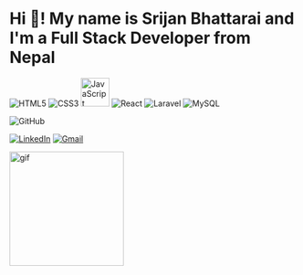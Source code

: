 

# Hi 👋! My name is Srijan Bhattarai and I'm a Full Stack Developer from Nepal
![HTML5](https://img.shields.io/badge/HTML5-E34F26?style=flat&logo=html5&logoColor=white)
![CSS3](https://img.shields.io/badge/CSS3-1572B6?style=flat&logo=css3&logoColor=white)
<img src="https://user-images.githubusercontent.com/74038190/212257454-16e3712e-945a-4ca2-b238-408ad0bf87e6.gif" width="50" height="50" alt="JavaScript">
![React](https://img.shields.io/badge/React-20232A?style=flat&logo=react&logoColor=61DAFB)
![Laravel](https://img.shields.io/badge/Laravel-FF2D20?style=flat&logo=laravel&logoColor=white)
![MySQL](https://img.shields.io/badge/MySQL-4479A1?style=flat&logo=mysql&logoColor=white)

![GitHub](https://img.shields.io/badge/GitHub-181717?style=flat&logo=github&logoColor=white)
<!-- Add more badges for each skill or tool you want to showcase -->
[![LinkedIn](https://img.shields.io/badge/LinkedIn-0A66C2?style=flat&logo=linkedin&logoColor=white)](https://www.linkedin.com/in/srijan-bhattarai-9a5315285/)
[![Gmail](https://img.shields.io/badge/Gmail-D14836?style=flat&logo=gmail&logoColor=white)](mailto:your-srizenbhattarai@gmail.com)
<!-- Add more social links as needed -->

<img src ="https://user-images.githubusercontent.com/74038190/225813708-98b745f2-7d22-48cf-9150-083f1b00d6c9.gif" width="200" height="200" alt="gif">
